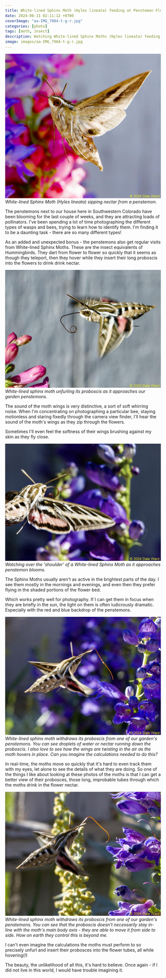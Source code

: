 ```yaml
---
title: White-lined Sphinx Moth (Hyles lineata) feeding at Penstemon Flowers
date: 2024-06-11 02:11:12 +0700
coverImage: "aa-IMG_7984-t-g-r.jpg"
categories: [photo]
tags: [moth, insect]    
description: Watching White-lined Sphinx Moths (Hyles lineata) feeding at penstemon flowers
image: images/aa-IMG_7984-t-g-r.jpg
---
```

![Sphinx moth and penstemon](images/aa-IMG_7984-t-g-r.jpg "Sphinx moth and penstemon")
*White-lined Sphinx Moth (Hyles lineata) sipping nectar from a penstemon.*

The penstemons next to our house here in Southwestern Colorado have been blooming for the last couple of weeks, and they are attracting loads of pollinators. I've been spending a lot of time photographing the different types of wasps and bees, trying to learn how to identify them. I'm finding it to be a daunting task - there are so many different types!

As an added and unexpected bonus - the penstemons also get regular visits from White-lined Sphinx Moths. These are the insect equivalents of Hummingbirds. They dart from flower to flower so quickly that it seems as though they teleport, then they hover while they insert their long proboscis into the flowers to drink drink nectar.

![Sphinx moth and penstemon](images/aa-IMG_6597-g-r.jpg "Sphinx moth and penstemon")
*White-lined sphinx moth unfurling its proboscis as it approaches our garden penstemons.*

The sound of the moth wings is very distinctive, a sort of soft whirring noise. When I'm concentrating on photographing a particular bee, staying motionless and staring fixedly through the camera view finder, I'll hear the sound of the moth's wings as they zip through the flowers.

Sometimes I'll even feel the softness of their wings brushing against my skin as they fly close.

![Sphinx moth and penstemon](images/aa-IMG_6967_01-g-t-r.jpg "Sphinx moth and penstemon")
*Watching over the 'shoulder' of a White-lined Sphinx Moth as it approaches penstemon blooms.*

The Sphinx Moths usually aren't as active in the brightest parts of the day. I see them mostly in the mornings and evenings, and even then they prefer flying in the shaded portions of the flower bed.

Which works pretty well for photography. If I can get them in focus when they are briefly in the sun, the light on them is often ludicrously dramatic. Especially with the red and blue backdrop of the penstemons.

![Sphinx moth and penstemon](images/aa-IMG_6804-g-r.jpg "Sphinx moth and penstemon")
*White-lined sphinx moth withdraws its proboscis from one of our garden's penstemons. You can see droplets of water or nectar running down the proboscis. I also love to see how the wings are twisting in the air as the moth hovers in place. Can you imagine the calculations needed to do this?*


In real-time, the moths move so quickly that it's hard to even track them with my eyes, let alone to see the details of what they are doing. So one of the things I like about looking at these photos of the moths is that I can get a better view of their probosces, those long, improbable tubes through which the moths drink in the flower nectar.

![Sphinx moth and penstemon](images/aa-IMG_6807-g-r.jpg "Sphinx moth and penstemon")
*White-lined sphinx moth withdraws its proboscis from one of our garden's penstemons. You can see that the proboscis doesn't necessarily stay in-line with the moth's main body axis - they are able to move it from side to side. How on earth they control this is beyond me.*

I can't even imagine the calculations the moths must perform to so precisely unfurl and insert their probosces into the flower tubes, all while hovering(!)

The beauty, the unlikelihood of all this, it's hard to believe. Once again - if I did not live in this world, I would have trouble imagining it.
